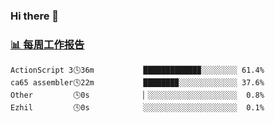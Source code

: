 ### Hi there 👋

<!-- waka-box start -->
### <a href="https://gist.github.com/b3f90cfdb958d2401b019f821c34c859" target="_blank">📊 每周工作报告</a>
```text
ActionScript 3🕓36m           ████████████▉░░░░░░░░ 61.4%
ca65 assembler🕓22m           ███████▉░░░░░░░░░░░░░ 37.6%
Other         🕓0s            ▏░░░░░░░░░░░░░░░░░░░░  0.8%
Ezhil         🕓0s            ░░░░░░░░░░░░░░░░░░░░░  0.1%
```
<!-- waka-box end -->

<!--
**yiningv/yiningv** is a ✨ _special_ ✨ repository because its `README.md` (this file) appears on your GitHub profile.
Here are some ideas to get you started:
- 🔭 I’m currently working on ...
- 🌱 I’m currently learning ...
- 👯 I’m looking to collaborate on ...
- 🤔 I’m looking for help with ...
- 💬 Ask me about ...
- 📫 How to reach me: ...
- 😄 Pronouns: ...
- ⚡ Fun fact: ...
-->
